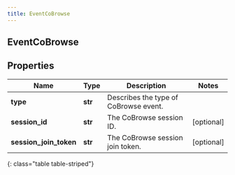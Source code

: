 ```yaml
---
title: EventCoBrowse
---
```

## EventCoBrowse

## Properties

|Name | Type | Description | Notes|
|------------ | ------------- | ------------- | -------------|
| **type** | **str** | Describes the type of CoBrowse event. | |
| **session_id** | **str** | The CoBrowse session ID. | [optional] |
| **session_join_token** | **str** | The CoBrowse session join token. | [optional] |
{: class="table table-striped"}


